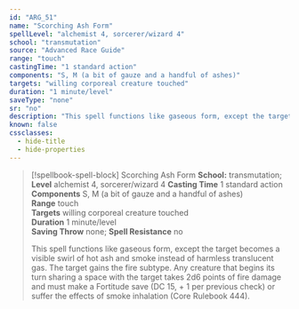```yaml
---
id: "ARG_51"
name: "Scorching Ash Form"
spellLevel: "alchemist 4, sorcerer/wizard 4"
school: "transmutation"
source: "Advanced Race Guide"
range: "touch"
castingTime: "1 standard action"
components: "S, M (a bit of gauze and a handful of ashes)"
targets: "willing corporeal creature touched"
duration: "1 minute/level"
saveType: "none"
sr: "no"
description: "This spell functions like gaseous form, except the target becomes a visible swirl of hot ash and smoke instead of harmless translucent gas. The target gains the fire subtype. Any creature that begins its turn sharing a space with the target takes 2d6 points of fire damage and must make a Fortitude save (DC 15, + 1 per previous check) or suffer the effects of smoke inhalation (Core Rulebook 444)."
known: false
cssclasses:
  - hide-title
  - hide-properties
---
```


> [!spellbook-spell-block] Scorching Ash Form
> **School:** transmutation; **Level** alchemist 4, sorcerer/wizard 4
> **Casting Time** 1 standard action  
> **Components** S, M (a bit of gauze and a handful of ashes)  
> **Range** touch  
> **Targets** willing corporeal creature touched  
> **Duration** 1 minute/level  
> **Saving Throw** none; **Spell Resistance** no
> 
> This spell functions like gaseous form, except the target becomes a visible swirl of hot ash and smoke instead of harmless translucent gas. The target gains the fire subtype. Any creature that begins its turn sharing a space with the target takes 2d6 points of fire damage and must make a Fortitude save (DC 15, + 1 per previous check) or suffer the effects of smoke inhalation (Core Rulebook 444).